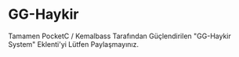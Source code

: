 # GG-Haykir
  Tamamen PocketC / Kemalbass
  Tarafından Güçlendirilen "GG-Haykir System"
Eklenti'yi Lütfen Paylaşmayınız.

